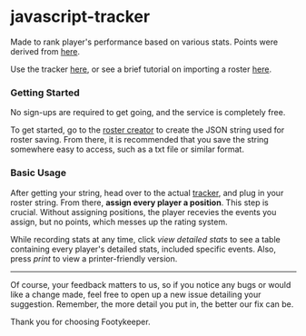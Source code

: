 # javascript-tracker

Made to rank player's performance based on various stats. Points were derived from [here](https://www.playtogga.com/scoring).

Use the tracker [here](https://footykeeper.github.io/rockwell/tracker/), or see a brief tutorial on importing a roster [here](https://footykeeper.github.io/rockwell/media/tutorials/footykeeper-basic-tutorial.webm).

### Getting Started
No sign-ups are required to get going, and the service is completely free.

To get started, go to the [roster creator](https://footykeeper.github.io/rockwell/rosters/) to create the JSON string used for roster saving. From there, it is recommended that you save the string somewhere easy to access, such as a txt file or similar format.

### Basic Usage

After getting your string, head over to the actual [tracker](https://footykeeper.github.io/rockwell/tracker/), and plug in your roster string. From there, **assign every player a position**. This step is crucial. Without assigning positions, the player recevies the events you assign, but no points, which messes up the rating system.

While recording stats at any time, click *view detailed stats* to see a table containing every player's detailed stats, included specific events. Also, press *print* to view a printer-friendly version.

---

Of course, your feedback matters to us, so if you notice any bugs or would like a change made, feel free to open up a new issue detailing your suggestion. Remember, the more detail you put in, the better our fix can be.

Thank you for choosing Footykeeper.
